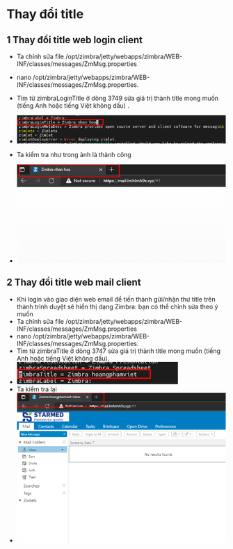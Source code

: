 # Thay đổi title
## 1 Thay đổi title web login client
- Ta chỉnh sửa file /opt/zimbra/jetty/webapps/zimbra/WEB-INF/classes/messages/ZmMsg.properties
- nano /opt/zimbra/jetty/webapps/zimbra/WEB-INF/classes/messages/ZmMsg.properties. 
- Tìm từ zimbraLoginTitle ở dòng 3749 sửa giá trị thành title mong muốn (tiếng Anh hoặc tiếng Việt không dấu) .

- <img src="img/2.png">
- Ta kiểm tra như trong ảnh là thành công
- <img src="img/3.png">

## 2 Thay đổi title web mail client 
- Khi login vào giao diện web email để tiến thành gửi/nhận thư title trên thành trình duyệt sẽ hiển thị dạng Zimbra: bạn có thể chỉnh sửa theo ý muốn
-  Ta chỉnh sửa file /opt/zimbra/jetty/webapps/zimbra/WEB-INF/classes/messages/ZmMsg.properties
- nano /opt/zimbra/jetty/webapps/zimbra/WEB-INF/classes/messages/ZmMsg.properties.
- Tìm từ zimbraTitle ở dòng 3747 sửa giá trị thành title mong muốn (tiếng Anh hoặc tiếng Việt không dấu).
- <img src="img/5.png">
- Ta kiểm tra lại 
- <img src="img/4.png">




